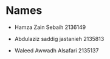 # Names

- Hamza Zain Sebaih 2136149

- Abdulaziz saddig jastanieh 2135813

- Waleed Awwadh Alsafari 2135137
